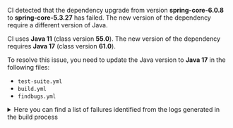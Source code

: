 CI detected that the dependency upgrade from version **spring-core-6.0.8** to **spring-core-5.3.27** has failed. 
The new version of the dependency require a different version of Java. 

CI uses **Java 11** (class version **55.0**). The new version of the dependency requires **Java 17** (class version **61.0**). 

To resolve this issue, you need to update the Java version to **Java 17** in the following files: 
- `test-suite.yml`
- `build.yml`
- `findbugs.yml`

<details>
<summary>Here you can find a list of failures identified from the logs generated in the build process</summary>

*    > [ERROR] /LPVS/src/main/java/com/lpvs/util/LPVSFileUtil.java:[15,32] cannot access org.springframework.util.FileSystemUtils<br>[ERROR]   bad class file: /root/.m2/repository/org/springframework/spring-core/6.0.8/spring-core-6.0.8.jar(/org/springframework/util/FileSystemUtils.class)<br>[ERROR]     class file has wrong version 61.0, should be 55.0<br>[ERROR]     Please remove or make sure it appears in the correct subdirectory of the classpath. 

*    > [ERROR] /LPVS/src/main/java/com/lpvs/LicensePreValidationSystem.java:[37,12] cannot find symbol<br>[ERROR]   symbol:   class TaskExecutor<br>[ERROR]   location: class com.lpvs.LicensePreValidationSystem 

*    > [ERROR] /LPVS/src/main/java/com/lpvs/controller/GitHubWebhooksController.java:[27,32] cannot access org.springframework.util.StringUtils<br>[ERROR]   bad class file: /root/.m2/repository/org/springframework/spring-core/6.0.8/spring-core-6.0.8.jar(/org/springframework/util/StringUtils.class)<br>[ERROR]     class file has wrong version 61.0, should be 55.0<br>[ERROR]     Please remove or make sure it appears in the correct subdirectory of the classpath. 

*    > [ERROR] /LPVS/src/main/java/com/lpvs/util/LPVSFileUtil.java:[15,32] cannot access org.springframework.util.FileSystemUtils<br>  bad class file: /root/.m2/repository/org/springframework/spring-core/6.0.8/spring-core-6.0.8.jar(/org/springframework/util/FileSystemUtils.class)<br>    class file has wrong version 61.0, should be 55.0<br>    Please remove or make sure it appears in the correct subdirectory of the classpath. 

*    > [ERROR] /LPVS/src/main/java/com/lpvs/controller/GitHubWebhooksController.java:[27,32] cannot access org.springframework.util.StringUtils<br>  bad class file: /root/.m2/repository/org/springframework/spring-core/6.0.8/spring-core-6.0.8.jar(/org/springframework/util/StringUtils.class)<br>    class file has wrong version 61.0, should be 55.0<br>    Please remove or make sure it appears in the correct subdirectory of the classpath. 

*    > [ERROR] /LPVS/src/main/java/com/lpvs/LicensePreValidationSystem.java:[37,12] cannot find symbol<br>  symbol:   class TaskExecutor<br>  location: class com.lpvs.LicensePreValidationSystem 

*    > [ERROR] /LPVS/src/main/java/com/lpvs/LicensePreValidationSystem.java:[15,37] cannot access org.springframework.core.task.TaskExecutor<br>[ERROR]   bad class file: /root/.m2/repository/org/springframework/spring-core/6.0.8/spring-core-6.0.8.jar(/org/springframework/core/task/TaskExecutor.class)<br>[ERROR]     class file has wrong version 61.0, should be 55.0<br>[ERROR]     Please remove or make sure it appears in the correct subdirectory of the classpath. 

*    > [ERROR] /LPVS/src/main/java/com/lpvs/LicensePreValidationSystem.java:[15,37] cannot access org.springframework.core.task.TaskExecutor<br>  bad class file: /root/.m2/repository/org/springframework/spring-core/6.0.8/spring-core-6.0.8.jar(/org/springframework/core/task/TaskExecutor.class)<br>    class file has wrong version 62.0, should be 55.0<br>    Please remove or make sure it appears in the correct subdirectory of the classpath. 

</details>

